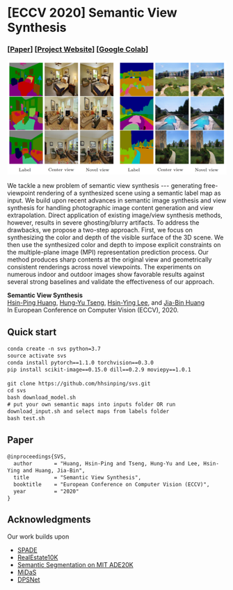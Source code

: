 # [ECCV 2020] Semantic View Synthesis

### [[Paper](https://hhsinping.github.io/svs/link/paper.pdf)] [[Project Website](https://hhsinping.github.io/svs/)] [[Google Colab](https://colab.research.google.com/drive/1iT5PfK7zl1quAOwC227GfBjieFMVHjI5)]

<p align='center'>
<img src='teaser.png' width='800'/>
</p>

We tackle a new problem of semantic view synthesis --- generating free-viewpoint rendering of a synthesized scene using a semantic label map as input. We build upon recent advances in semantic image synthesis and view synthesis for handling photographic image content generation and view extrapolation. Direct application of existing image/view synthesis methods, however, results in severe ghosting/blurry artifacts. To address the drawbacks, we propose a two-step approach. First, we focus on synthesizing the color and depth of the visible surface of the 3D scene. We then use the synthesized color and depth to impose explicit constraints on the multiple-plane image (MPI) representation prediction process. Our method produces sharp contents at the original view and geometrically consistent renderings across novel viewpoints. The experiments on numerous indoor and outdoor images show favorable results against several strong baselines and validate the effectiveness of our approach.
<br/>

**Semantic View Synthesis**
<br/>
[Hsin-Ping Huang](https://hhsinping.github.io/svs/), 
[Hung-Yu Tseng](https://sites.google.com/site/hytseng0509/), 
[Hsin-Ying Lee](http://vllab.ucmerced.edu/hylee/), and
[Jia-Bin Huang](https://filebox.ece.vt.edu/~jbhuang/)
<br/>
In European Conference on Computer Vision (ECCV), 2020.



## Quick start
```
conda create -n svs python=3.7
source activate svs
conda install pytorch==1.1.0 torchvision==0.3.0
pip install scikit-image==0.15.0 dill==0.2.9 moviepy==1.0.1

git clone https://github.com/hhsinping/svs.git
cd svs
bash download_model.sh
# put your own semantic maps into inputs folder OR run download_input.sh and select maps from labels folder
bash test.sh
```

## Paper
```
@inproceedings{SVS,
  author       = "Huang, Hsin-Ping and Tseng, Hung-Yu and Lee, Hsin-Ying and Huang, Jia-Bin",
  title        = "Semantic View Synthesis",
  booktitle    = "European Conference on Computer Vision (ECCV)",
  year         = "2020"
}
```

## Acknowledgments
Our work builds upon
- [SPADE](https://github.com/NVlabs/SPADE)
- [RealEstate10K](https://google.github.io/realestate10k/)
- [Semantic Segmentation on MIT ADE20K](https://github.com/CSAILVision/semantic-segmentation-pytorch)
- [MiDaS](https://github.com/intel-isl/MiDaS)
- [DPSNet](https://github.com/sunghoonim/DPSNet)
